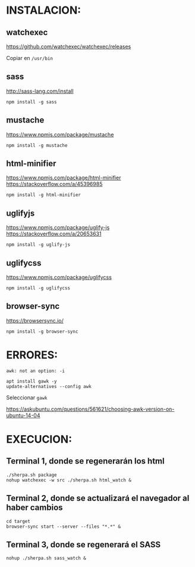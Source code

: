 
# INSTALACION:

## watchexec

https://github.com/watchexec/watchexec/releases

Copiar en `/usr/bin`

## sass

http://sass-lang.com/install

```
npm install -g sass
```

## mustache

https://www.npmjs.com/package/mustache

```
npm install -g mustache
```

## html-minifier

https://www.npmjs.com/package/html-minifier
https://stackoverflow.com/a/45396985

```
npm install -g html-minifier
```

## uglifyjs

https://www.npmjs.com/package/uglify-js
https://stackoverflow.com/a/20653631

```
npm install -g uglify-js
```

## uglifycss

https://www.npmjs.com/package/uglifycss

```
npm install -g uglifycss
```

## browser-sync

https://browsersync.io/

```
npm install -g browser-sync
```

# ERRORES:

`awk: not an option: -i`

```
apt install gawk -y
update-alternatives --config awk
```

Seleccionar `gawk`

https://askubuntu.com/questions/561621/choosing-awk-version-on-ubuntu-14-04

# EXECUCION:

## Terminal 1, donde se regenerarán los html

```
./sherpa.sh package
nohup watchexec -w src ./sherpa.sh html_watch &
```

## Terminal 2, donde se actualizará el navegador al haber cambios

```
cd target
browser-sync start --server --files "*.*" &
```

## Terminal 3, donde se regenerará el SASS

```
nohup ./sherpa.sh sass_watch &
```

